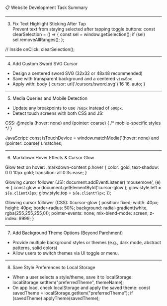 📋 Website Development Task Summary

---

3. Fix Text Highlight Sticking After Tap  
Prevent text from staying selected after tapping toggle buttons:
const clearSelection = () => {
  const sel = window.getSelection();
  if (sel) sel.removeAllRanges();
};

// Inside onClick:
clearSelection();

---

4. Add Custom Sword SVG Cursor  
- Design a centered sword SVG (32x32 or 48x48 recommended)  
- Save with transparent background and a centered `viewBox`  
- Apply with:
body {
  cursor: url('/cursors/sword.svg') 16 16, auto;
}

---

5. Media Queries and Mobile Detection  
- Update any breakpoints to use `768px` instead of `600px`.  
- Detect touch screens with both CSS and JS:

CSS:
@media (hover: none) and (pointer: coarse) {
  /* mobile-specific styles */
}

JavaScript:
const isTouchDevice = window.matchMedia('(hover: none) and (pointer: coarse)').matches;

---

6. Markdown Hover Effects & Cursor Glow

Glow text on hover:
.markdown-content p:hover {
  color: gold;
  text-shadow: 0 0 10px gold;
  transition: all 0.3s ease;
}

Glowing cursor follower (JS):
document.addEventListener('mousemove', (e) => {
  const glow = document.getElementById('cursor-glow');
  glow.style.left = `${e.clientX}px`;
  glow.style.top = `${e.clientY}px`;
});

Glowing cursor follower (CSS):
#cursor-glow {
  position: fixed;
  width: 40px;
  height: 40px;
  border-radius: 50%;
  background: radial-gradient(white, rgba(255,255,255,0));
  pointer-events: none;
  mix-blend-mode: screen;
  z-index: 9999;
}

---

7. Add Background Theme Options (Beyond Parchment)  
- Provide multiple background styles or themes (e.g., dark mode, abstract patterns, solid colors)  
- Allow users to switch themes via UI toggle or menu.

---

8. Save Style Preferences to Local Storage  
- When a user selects a style/theme, save it to localStorage:
localStorage.setItem("preferredTheme", themeName);
- On app load, check localStorage and apply the saved theme:
const savedTheme = localStorage.getItem("preferredTheme");
if (savedTheme) applyTheme(savedTheme);
